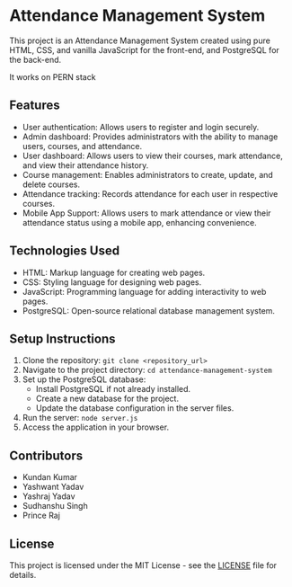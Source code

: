 # Attendance Management System

This project is an Attendance Management System created using pure HTML, CSS, and vanilla JavaScript for the front-end, and PostgreSQL for the back-end.

It works on PERN stack

## Features

- User authentication: Allows users to register and login securely.
- Admin dashboard: Provides administrators with the ability to manage users, courses, and attendance.
- User dashboard: Allows users to view their courses, mark attendance, and view their attendance history.
- Course management: Enables administrators to create, update, and delete courses.
- Attendance tracking: Records attendance for each user in respective courses.
- Mobile App Support: Allows users to mark attendance or view their attendance status using a mobile app, enhancing      convenience.

## Technologies Used


- HTML: Markup language for creating web pages.
- CSS: Styling language for designing web pages.
- JavaScript: Programming language for adding interactivity to web pages.
- PostgreSQL: Open-source relational database management system.

## Setup Instructions

1. Clone the repository: `git clone <repository_url>`
2. Navigate to the project directory: `cd attendance-management-system`
3. Set up the PostgreSQL database:
   - Install PostgreSQL if not already installed.
   - Create a new database for the project.
   - Update the database configuration in the server files.
4. Run the server: `node server.js`
5. Access the application in your browser.

## Contributors

- Kundan Kumar
- Yashwant Yadav
- Yashraj Yadav
- Sudhanshu Singh
- Prince Raj

## License

This project is licensed under the MIT License - see the [LICENSE](LICENSE) file for details.
